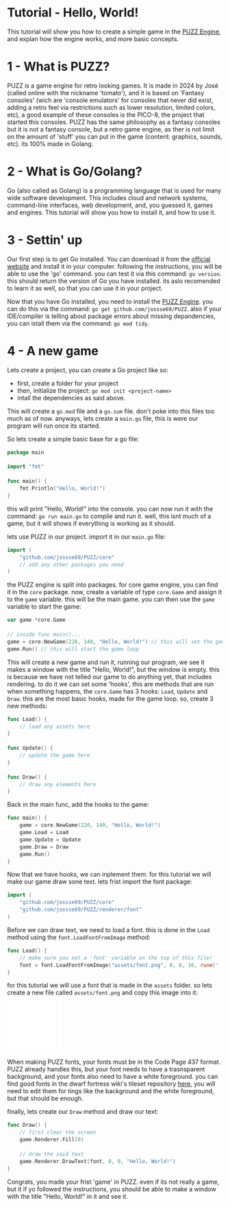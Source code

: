 # Tutorial - Hello, World!
This tutorial will show you how to create a simple game in the [PUZZ Engine](https://github.com/jossse69/PUZZ), and explan how the engine works, and more basic concepts.

# 1 - What is PUZZ?
PUZZ is a game engine for retro looking games. It is made in 2024 by José (called online with the nickname 'tomato'), and it is based on 'Fantasy consoles' (wich are 'console emulators' for consoles that never did exist, adding a retro feel via restrictions such as lower resolution, limited colors, etc), a good example of these consoles is the PICO-8, the project that started this consoles. PUZZ has the same philosophy as a fantasy consoles but it is not a fantasy console, but a retro game engine, as ther is not limit on the amount of 'stuff' you can put in the game (content: graphics, sounds, etc). its 100% made in Golang.

# 2 - What is Go/Golang?
Go (also called as Golang) is a programming language that is used for many wide software development. This includes cloud and network systems, command-line interfaces, web development, and, you guessed it, games and engines. This tutorial will show you how to install it, and how to use it.

# 3 - Settin' up
Our first step is to get Go installed. You can download it from the [official website](https://golang.org/dl/) and install it in your computer. following the instructions, you will be able to use the 'go' command. you can test it via this command: `go version`. this should return the version of Go you have installed. its aslo recomended to learn it as well, so that you can use it in your project. <br/>

Now that you have Go installed, you need to install the [PUZZ Engine](https://github.com/jossse69/PUZZ). you can do this via the command: `go get github.com/jossse69/PUZZ`. also if your IDE/compiler is telling about package errors about missing depandencies, you can istall them via the command: `go mod tidy`.

# 4 - A new game
Lets create a project, you can create a Go project like so:
- first, create a folder for your project
- then, initialize the project: `go mod init <project-name>`
- intall the dependencies as said above.

This will create a `go.mod` file and a `go.sum` file. don't poke into this files too much as of now. anyways, lets create a `main.go` file, this is were our program will run once its started.

So lets create a simple basic base for a go file:
```go
package main

import "fmt"

func main() {
    fmt.Println("Hello, World!")
}
```
this will print "Hello, World!" into the console. you can now run it with the command: `go run main.go` to complie and run it. well, this isnt much of a game, but it will shows if everything is working as it should.

lets use PUZZ in our project. import it in our `main.go` file:
```go
import (
    "github.com/jossse69/PUZZ/core"
    // add any other packages you need
)
```
the PUZZ engine is split into packages. for core game engine, you can find it in the `core` package. now, create a variable of type `core.Game` and assign it to the `game` variable. this will be the main game. you can then use the `game` variable to start the game:
```go
var game *core.Game 

// inside func main()...
game = core.NewGame(220, 140, "Hello, World!") // this will set the game resolution and title
game.Run() // this will start the game loop
```
This will create a new game and run it, running our program, we see it makes a window with the title "Hello, World!", but the window is empty. this is because we have not telled our game to do anything yet, that includes rendering. to do it we can set some 'hooks', this are methods that are run when something happens, the `core.Game` has 3 hooks: `Load`, `Update` and `Draw`. this are the most basic hooks, made for the game loop. so, create 3 new methods:
```go
func Load() {
    // load any assets here
}

func Update() {
    // update the game here
}

func Draw() {
    // draw any elements here
}
```
Back in the main func, add the hooks to the game:
```go
func main() {
    game = core.NewGame(220, 140, "Hello, World!")
    game.Load = Load
    game.Update = Update
    game.Draw = Draw
    game.Run()
}
```
Now that we have hooks, we can inplement them. for this tutorial we will make our game draw sone text. lets frist import the font package:
```go
import (
    "github.com/jossse69/PUZZ/core"
    "github.com/jossse69/PUZZ/renderer/font"
)
```
Before we can draw text, we need to load a font. this is done in the `Load` method using the `font.LoadFontFromImage` method:
```go
func Load() {
    // make sure you set a 'font' variable on the top of this file!
    font = font.LoadFontFromImage("assets/font.png", 8, 8, 16, rune(' '))
}
```
for this tutorial we will use a font that is made in the `assets` folder. so lets create a new file called `assets/font.png` and copy this image into it:
![image](assets/font.png)

When making PUZZ fonts, your fonts must be in the Code Page 437 format. PUZZ already handles this, but your font needs to have a trasnsparent background, and your fonts also need to have a white foreground. you can find good fonts in the dwarf fortress wiki's tileset repository [here](https://dwarffortresswiki.org/Tileset_repository), you will need to edit them for tings like the background and the white foreground, but that should be enough. <br/>

finally, lets create our `Draw` method and draw our text:
```go
func Draw() {
    // first clear the screen
	game.Renderer.Fill(0)

	// draw the said text
	game.Renderer.DrawText(font, 0, 0, "Hello, World!")
}
```
Congrats, you made your frist 'game' in PUZZ. even if its not really a game, but it if yo followed the instructions, you should be able to make a window with the title "Hello, World!" in it and see it.